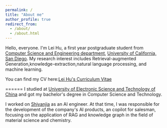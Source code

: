 ```yaml
---
permalink: /
title: "About me"
author_profile: true
redirect_from: 
  - /about/
  - /about.html
---
```

Hello, everyone. I'm Lei Hu, a first year postgraduate student from [Computer Science and Engineering department](https://cse.ucsd.edu/), [University of California, San Diego](https://ucsd.edu/). My research interest includes Retrieval-augmented Generation,knowledge-extraction,natural language processing, and machine learning.

You can find my CV here:[Lei Hu's Curriculum Vitae](../images/Lei_Hu_CV_1011.pdf)

======
I studied at [University of Electronic Science and Technology of China](https://www.uestc.edu.cn/) and got my bachelor's degree in Computer Science and Technology.

I worked on [Shiyanjia](https://www.shiyanjia.com/) as an AI engineer. At that time, I was responsible for the development of the company's AI products, an copilot for salesman, focusing on the application of RAG and knowledge graph in the field of material science and chemistry.


